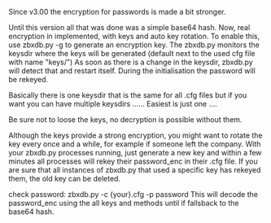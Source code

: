 Since v3.00 the encryption for passwords is made a bit stronger.

Until this version all that was done was a simple base64 hash. Now, real encryption in implemented, with keys and auto key rotation.
To enable this, use zbxdb.py -g to generate an encryption key.
The zbxdb.py monitors the keysdir where the keys will be generated (default next to the used cfg file with
name "keys/")
As soon as there is a change in the keysdir, zbxdb.py will detect that and restart itself. During the
initialisation the password will be rekeyed.

Basically there is one keysdir that is the same for all .cfg files but if you want you can have multiple
keysdirs ...... Easiest is just one ....

Be sure not to loose the keys, no decryption is possible without them.

Although the keys provide a strong encryption, you might want to rotate the key every once and a while, for example if someone left the company. With
your zbxdb.py processes running, just generate a new key and within a few minutes all processes will rekey
their password_enc in their .cfg file. If you are sure that all instances of zbxdb.py that used a specific
key has rekeyed them, the old key can be deleted.


check password: zbxdb.py -c {your}.cfg -p password
This will decode the password_enc using the all keys and methods until if fallsback to the base64 hash.
